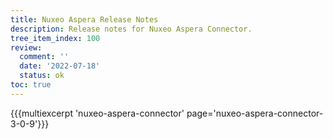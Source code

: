 ```yaml
---
title: Nuxeo Aspera Release Notes
description: Release notes for Nuxeo Aspera Connector.
tree_item_index: 100
review:
  comment: ''
  date: '2022-07-18'
  status: ok
toc: true
---
```


{{{multiexcerpt 'nuxeo-aspera-connector' page='nuxeo-aspera-connector-3-0-9'}}}
